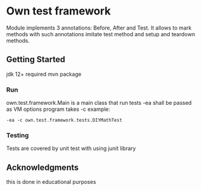 # Own test framework

Module implements 3 annotations: Before, After and Test.
It allows to mark methods with such annotations imitate test method and setup and teardown methods.


## Getting Started

jdk 12+ required
mvn package


### Run
own.test.framework.Main is a main class that run tests
-ea shall be passed as VM options 
program takes -c <path to class> 
example: 
```
-ea -c own.test.framework.tests.DIYMathTest
```

### Testing
Tests are covered by unit test with using junit library


## Acknowledgments

this is done in educational purposes